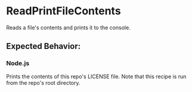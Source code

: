# ReadPrintFileContents

Reads a file's contents and prints it to the console.

## Expected Behavior:

### Node.js

Prints the contents of this repo's LICENSE file. Note that this recipe is run from the repo's root directory.
